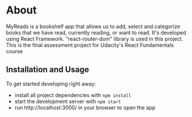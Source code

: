 # About

MyReads is a bookshelf app that allows us to add, select and categorize books that we have read, currently reading, or want to read. 
It's developed using React Framework. "react-router-dom" library is used in this project.
This is the final assessment project for Udacity's React Fundamentals course

## Installation and Usage

To get started developing right away:

* install all project dependencies with `npm install`
* start the development server with `npm start`
*  run http://localhost:3000/ in your browser to open the app
